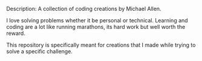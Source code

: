 Description: A collection of coding creations by Michael Allen. 

I love solving problems whether it be personal or technical. Learning and coding are a lot like running marathons, its hard work but well worth the reward.

This repository is specifically meant for creations that I made while trying to solve a specific challenge.
